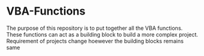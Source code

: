 # VBA-Functions

The purpose of this repository is to put together all the VBA functions. These functions can act as a building block to build a more complex project. Requirement of projects change hoewever the building blocks remains same
